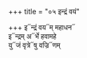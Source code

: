 +++
title = "०५ इन्द्रं वयं"

+++
इ᳓न्द्रं वय᳓म् महाधन᳓  
इ᳓न्द्रम् अ᳓र्भे हवामहे  
यु᳓जं वृत्रे᳓षु वज्रि᳓णम्